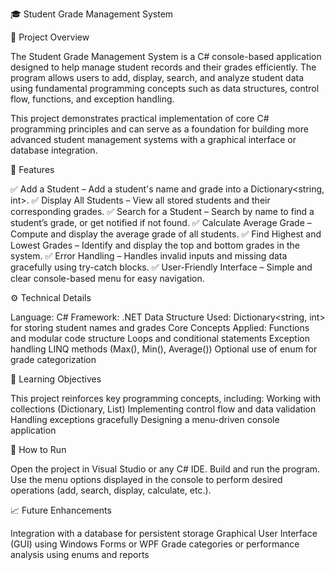🎓 Student Grade Management System

📘 Project Overview

The Student Grade Management System is a C# console-based application designed to help manage student records and their grades efficiently. The program allows users to add, display, search, and analyze student data using fundamental programming concepts such as data structures, control flow, functions, and exception handling.

This project demonstrates practical implementation of core C# programming principles and can serve as a foundation for building more advanced student management systems with a graphical interface or database integration.

🧩 Features

✅ Add a Student – Add a student's name and grade into a Dictionary<string, int>.
✅ Display All Students – View all stored students and their corresponding grades.
✅ Search for a Student – Search by name to find a student’s grade, or get notified if not found.
✅ Calculate Average Grade – Compute and display the average grade of all students.
✅ Find Highest and Lowest Grades – Identify and display the top and bottom grades in the system.
✅ Error Handling – Handles invalid inputs and missing data gracefully using try-catch blocks.
✅ User-Friendly Interface – Simple and clear console-based menu for easy navigation.

⚙️ Technical Details

Language: C#
Framework: .NET
Data Structure Used: Dictionary<string, int> for storing student names and grades
Core Concepts Applied:
  Functions and modular code structure
  Loops and conditional statements
  Exception handling
  LINQ methods (Max(), Min(), Average())
  Optional use of enum for grade categorization


🧠 Learning Objectives

This project reinforces key programming concepts, including:
Working with collections (Dictionary, List)
Implementing control flow and data validation
Handling exceptions gracefully
Designing a menu-driven console application

🚀 How to Run

Open the project in Visual Studio or any C# IDE.
Build and run the program.
Use the menu options displayed in the console to perform desired operations (add, search, display, calculate, etc.).

📈 Future Enhancements

Integration with a database for persistent storage
Graphical User Interface (GUI) using Windows Forms or WPF
Grade categories or performance analysis using enums and reports
